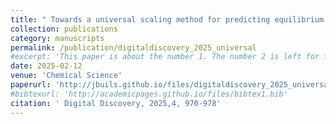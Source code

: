 ```yaml
---
title: " Towards a universal scaling method for predicting equilibrium constants of polyoxometalates"
collection: publications
category: manuscripts
permalink: /publication/digitaldiscovery_2025_universal
#excerpt: 'This paper is about the number 1. The number 2 is left for future work.'
date: 2025-02-12
venue: 'Chemical Science'
paperurl: 'http://jbuils.github.io/files/digitaldiscovery_2025_universal.pdf'
#bibtexurl: 'http://academicpages.github.io/files/bibtex1.bib'
citation: '	Digital Discovery, 2025,4, 970-978'
---
```

